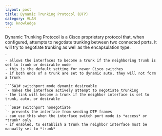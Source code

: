```yaml
---
layout: post
title: Dynamic Trunking Protocol (DTP)
category: VLAN
tag: knowledge
---
```

Dynamic Trunking Protocol is a Cisco proprietary protocol that, when configured, attempts to negotiate trunking between two connected ports. It will try to negotiate trunking as well as the encapsulation type.


```SW1# switchport mode dynamic auto
`
- allows the interfaces to become a trunk if the neighboring trunk is set to trunk or desirable mode
- this is the default setting for newer Cisco switches
- if both ends of a trunk are set to dynamic auto, they will not form a trunk

```SW1# switchport mode dynamic desireable
`- makes the interface actively attempt to negotiate trunking
- the link will become a trunk if the neighbor interface is set to trunk, auto, or desirable

```SW1# switchport nonegotiate
`- prevents the interface from sending DTP frames
- can use this when the interface switch port mode is *access* or *trunk* only
- if enabled, to establish a trunk the neighbor interface must be manually set to *trunk*

